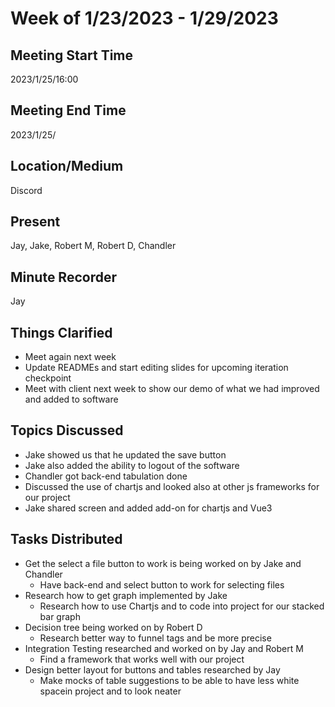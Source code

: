 # Week of 1/23/2023 - 1/29/2023

## Meeting Start Time

2023/1/25/16:00

## Meeting End Time

2023/1/25/

## Location/Medium

Discord

## Present

Jay, Jake, Robert M, Robert D, Chandler

## Minute Recorder

Jay

## Things Clarified

* Meet again next week
* Update READMEs and start editing slides for upcoming iteration checkpoint
* Meet with client next week to show our demo of what we had improved and added to software

## Topics Discussed

* Jake showed us that he updated the save button
* Jake also added the ability to logout of the software
* Chandler got back-end tabulation done
* Discussed the use of chartjs and looked also at other js frameworks for our project
* Jake shared screen and added add-on for chartjs and Vue3

## Tasks Distributed

* Get the select a file button to work is being worked on by Jake and Chandler
    * Have back-end and select button to work for selecting files
* Research how to get graph implemented by Jake
    * Research how to use Chartjs and to code into project for our stacked bar graph
* Decision tree being worked on by Robert D
    * Research better way to funnel tags and be more precise
* Integration Testing researched and worked on by Jay and Robert M
    * Find a framework that works well with our project
* Design better layout for buttons and tables researched by Jay
    * Make mocks of table suggestions to be able to have less white spacein project and to look neater
